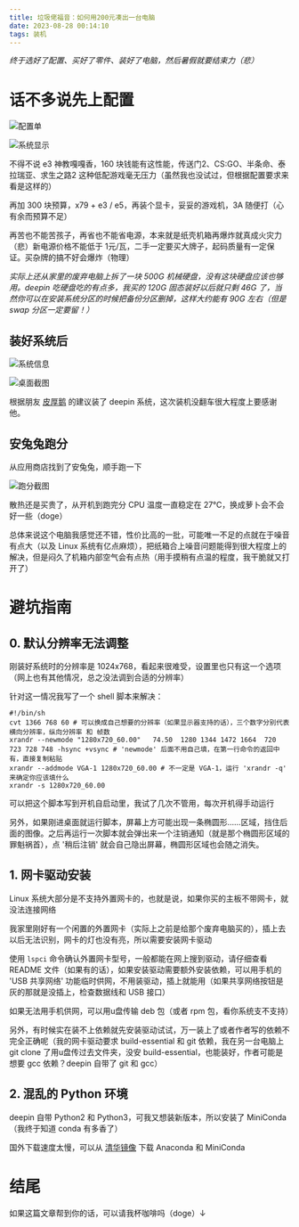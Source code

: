 ```yaml
---
title: 垃圾佬福音：如何用200元凑出一台电脑
date: 2023-08-28 00:14:10
tags: 装机
---
```

*终于选好了配置、买好了零件、装好了电脑，然后暑假就要结束力（悲）*

# 话不多说先上配置

![配置单](imgaes/垃圾佬福音：如何用200元凑出一台电脑/1.jpeg)

![系统显示](imgaes/垃圾佬福音：如何用200元凑出一台电脑/5.png)

不得不说 e3 神教嘎嘎香，160 块钱能有这性能，传送门2、CS:GO、半条命、泰拉瑞亚、求生之路2 这种低配游戏毫无压力（虽然我也没试过，但根据配置要求来看是这样的）

再加 300 块预算，x79 + e3 / e5，再装个显卡，妥妥的游戏机，3A 随便打（心有余而预算不足）

再苦也不能苦孩子，再省也不能省电源，本来就是纸壳机箱再爆炸就真成火灾力（悲）新电源价格不能低于 1元/瓦，二手一定要买大牌子，起码质量有一定保证。买杂牌的搞不好会爆炸（物理）

*实际上还从家里的废弃电脑上拆了一块 500G 机械硬盘，没有这块硬盘应该也够用。deepin 吃硬盘吃的有点多，我买的 120G 固态装好以后就只剩 46G 了，当然你可以在安装系统分区的时候把备份分区删掉，这样大约能有 90G 左右（但是 swap 分区一定要留！）*

## 装好系统后

![系统信息](imgaes/垃圾佬福音：如何用200元凑出一台电脑/2.png)

![桌面截图](imgaes/垃圾佬福音：如何用200元凑出一台电脑/3.png)

根据朋友 [皮厚鹅](https://github.com/pihoue/) 的建议装了 deepin 系统，这次装机没翻车很大程度上要感谢他。

## 安兔兔跑分

从应用商店找到了安兔兔，顺手跑一下

![跑分截图](imgaes/垃圾佬福音：如何用200元凑出一台电脑/4.png)

散热还是买贵了，从开机到跑完分 CPU 温度一直稳定在 27℃，换成萝卜会不会好一些（doge）

总体来说这个电脑我感觉还不错，性价比高的一批，可能唯一不足的点就在于噪音有点大（以及 Linux 系统有亿点麻烦），把纸箱合上噪音问题能得到很大程度上的解决，但是闷久了机箱内部空气会有点热（用手摸稍有点温的程度，我干脆就又打开了）

# 避坑指南

## 0. 默认分辨率无法调整

刚装好系统时的分辨率是 1024x768，看起来很难受，设置里也只有这一个选项（网上也有其他情况，总之没法调到合适的分辨率）

针对这一情况我写了一个 shell 脚本来解决：

```
#!/bin/sh
cvt 1366 768 60 # 可以换成自己想要的分辨率（如果显示器支持的话），三个数字分别代表 横向分辨率，纵向分辨率 和 帧数
xrandr --newmode "1280x720_60.00"   74.50  1280 1344 1472 1664  720 723 728 748 -hsync +vsync # 'newmode' 后面不用自己填，在第一行命令的返回中有，直接复制粘贴
xrandr --addmode VGA-1 1280x720_60.00 # 不一定是 VGA-1，运行 'xrandr -q' 来确定你应该填什么
xrandr -s 1280x720_60.00
```

可以把这个脚本写到开机自启动里，我试了几次不管用，每次开机得手动运行

另外，如果刚进桌面就运行脚本，屏幕上方可能出现一条椭圆形……区域，挡住后面的图像。之后再运行一次脚本就会弹出来一个注销通知（就是那个椭圆形区域的罪魁祸首），点 '稍后注销' 就会自己隐出屏幕，椭圆形区域也会随之消失。

## 1. 网卡驱动安装

Linux 系统大部分是不支持外置网卡的，也就是说，如果你买的主板不带网卡，就没法连接网络

我家里刚好有一个闲置的外置网卡（实际上之前是给那个废弃电脑买的），插上去以后无法识别，网卡的灯也没有亮，所以需要安装网卡驱动

使用 `lspci` 命令确认外置网卡型号，一般都能在网上搜到驱动，请仔细查看 README 文件（如果有的话），如果安装驱动需要额外安装依赖，可以用手机的 'USB 共享网络' 功能临时供网，不用装驱动，插上就能用（如果共享网络按钮是灰的那就是没插上，检查数据线和 USB 接口）

如果无法用手机供网，可以用u盘传输 deb 包（或者 rpm 包，看你系统支不支持）

另外，有时候实在装不上依赖就先安装驱动试试，万一装上了或者作者写的依赖不完全正确呢（我的网卡驱动要求 build-essential 和 git 依赖，我在另一台电脑上 git clone 了用u盘传过去文件夹，没安 build-essential，也能装好，作者可能是想要 gcc 依赖？deepin 自带了 git 和 gcc）

## 2. 混乱的 Python 环境

deepin 自带 Python2 和 Python3，可我又想装新版本，所以安装了 MiniConda（我终于知道 conda 有多香了）

国外下载速度太慢，可以从 [清华镜像](https://mirrors.tuna.tsinghua.edu.cn/anaconda/miniconda/) 下载 Anaconda 和 MiniConda

# 结尾

如果这篇文章帮到你的话，可以请我杯咖啡吗（doge）↓
